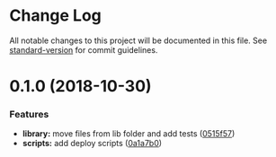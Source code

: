 # Change Log

All notable changes to this project will be documented in this file. See [standard-version](https://github.com/conventional-changelog/standard-version) for commit guidelines.

<a name="0.1.0"></a>
# 0.1.0 (2018-10-30)


### Features

* **library:** move files from lib folder and add tests ([0515f57](https://github.com/Ismaestro/ngx-scroll-to-first-invalid/commit/0515f57))
* **scripts:** add deploy scripts ([0a1a7b0](https://github.com/Ismaestro/ngx-scroll-to-first-invalid/commit/0a1a7b0))
